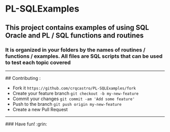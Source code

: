 # PL-SQLExamples
## This project contains examples of using SQL Oracle and PL / SQL functions and routines
### It is organized in your folders by the names of routines / functions / examples. All files are SQL scripts that can be used to test each topic covered
<hr/>
## Contributing :

* Fork it `https://github.com/crqcastro/PL-SQLExamples/fork`
* Create your feature branch `git checkout -b my-new-feature`
* Commit your changes `git commit -am 'Add some feature'`
* Push to the branch `git push origin my-new-feature`
* Create a new Pull Request

<hr/>
### Have fun! :grin:


